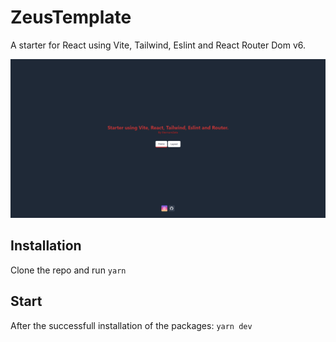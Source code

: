 # ZeusTemplate

A starter for React using Vite, Tailwind, Eslint and React Router Dom v6.

![Screenshot](screenshot.png)

## Installation

Clone the repo and run `yarn`

## Start

After the successfull installation of the packages: `yarn dev`